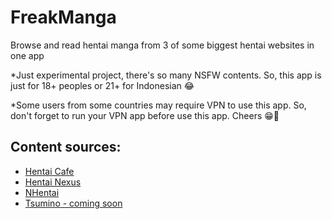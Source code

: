 # FreakManga
Browse and read hentai manga from 3 of some biggest hentai websites in one app

*Just experimental project, there's so many NSFW contents. So, this app is just for 18+ peoples or 21+ for Indonesian 😂

*Some users from some countries may require VPN to use this app. So, don't forget to run your VPN app before use this app. Cheers 😁🍻

## Content sources:

- [Hentai Cafe](https://hentai.cafe)
- [Hentai Nexus](https://hentainexus.com)
- [NHentai](https://nhentai.net)
- [Tsumino - coming soon](https://www.tsumino.com/)
